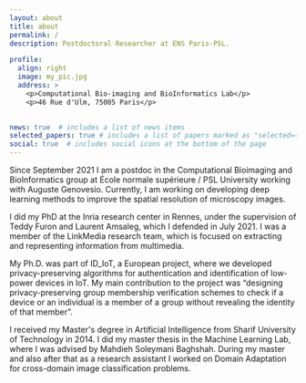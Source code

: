 ```yaml
---
layout: about
title: about
permalink: /
description: Postdoctoral Researcher at ENS Paris-PSL.

profile:
  align: right
  image: my_pic.jpg
  address: >
    <p>Computational Bio-imaging and BioInformatics Lab</p>    
    <p>46 Rue d'Ulm, 75005 Paris</p>   
    

news: true  # includes a list of news items
selected_papers: true # includes a list of papers marked as "selected={true}"
social: true  # includes social icons at the bottom of the page
---
```



Since September 2021 I am a postdoc in the Computational Bioimaging and BioInformatics group at École normale supérieure / PSL University working with Auguste Genovesio. Currently, I am working on developing deep learning methods to improve the spatial resolution of microscopy images.

I did my PhD at the Inria research center in Rennes, under the supervision of Teddy Furon and Laurent Amsaleg, which I defended in July 2021. I was a member of the LinkMedia research team, which is focused on extracting and representing information from multimedia. 

My Ph.D. was part of ID_IoT, a European project, where we developed privacy-preserving algorithms for authentication and identification of low-power devices in IoT. My main contribution to the project was “designing privacy-preserving group membership verification schemes to check if a device or an individual is a member of a group without revealing the identity of that member”.




I received my Master's degree in Artificial Intelligence from Sharif University of Technology in 2014. I did my master thesis in the Machine Learning Lab, where I was advised by Mahdieh Soleymani Baghshah. During my master and also after that as a research assistant I worked on Domain Adaptation for cross-domain image classification problems.




[comment]: <> (Tell the world about yourself. Link to your favorite [subreddit]&#40;http://reddit.com&#41;. You can put a picture in, too. The code is already in, just name your picture `prof_pic.jpg` and put it in the `img/` folder.)

[comment]: <> (Put your address / P.O. box / other info right below your picture. You can also disable any these elements by editing `profile` property of the YAML header of your `_pages/about.md`. Edit `_bibliography/papers.bib` and Jekyll will render your [publications page]&#40;/al-folio/publications/&#41; automatically.)

[comment]: <> (Link to your social media connections, too. This theme is set up to use [Font Awesome icons]&#40;http://fortawesome.github.io/Font-Awesome/&#41; and [Academicons]&#40;https://jpswalsh.github.io/academicons/&#41;, like the ones below. Add your Facebook, Twitter, LinkedIn, Google Scholar, or just disable all of them.)
